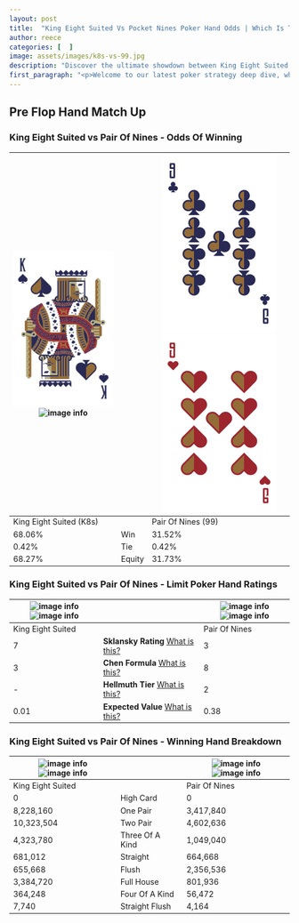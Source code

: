 ```yaml
---
layout: post
title:  "King Eight Suited Vs Pocket Nines Poker Hand Odds | Which Is The Better Hand In Poker? A Complete Guide"
author: reece
categories: [  ]
image: assets/images/k8s-vs-99.jpg
description: "Discover the ultimate showdown between King Eight Suited and Pair Of Nines in poker! Uncover the odds, strategies, and scenarios where one hand triumphs over the other. Get ready to up your poker game with this thrilling analysis."
first_paragraph: "<p>Welcome to our latest poker strategy deep dive, where we're pitting two distinct hands against each other in a high-stakes showdown: King Eight Suited vs Pair Of Nines.</p><p>In the dynamic world of poker, every decision counts, and knowing which hand holds the upper hand is key to your success at the table.</p><p>In this article, we'll dissect these two hands, explore the scenarios where one dominates the other, and equip you with the knowledge to make strategic choices that can tip the odds in your favor.</p><p>Get ready to unravel the intriguing dynamics of these poker hands and elevate your game to new heights.</p>"
---
```




[comment]: # (sp0)

## Pre Flop Hand Match Up

<div class="table hand-ratings" markdown="1"> 



### King Eight Suited vs Pair Of Nines - Odds Of Winning


    
| ![image info](assets/images/hand1/k.png) ![image info](assets/images/hand1/8s.png) |  | ![image info](assets/images/hand2/9.png) ![image info](assets/images/hand2/9o.png) |
| -------- | -------- | -------- |
| King Eight Suited (K8s) |  | Pair Of Nines (99) |
| 68.06% | Win | 31.52% |
| 0.42% | Tie | 0.42% |
| 68.27% | Equity | 31.73% |




[comment]: # (sp1)



### King Eight Suited vs Pair Of Nines - Limit Poker Hand Ratings


    
| ![image info](https://www.riverpairs.com/assets/images/hand1/k.png) ![image info](https://www.riverpairs.com/assets/images/hand1/8s.png) |  | ![image info](https://www.riverpairs.com/assets/images/hand2/9.png) ![image info](https://www.riverpairs.com/assets/images/hand2/9o.png) |
| -------- | -------- | -------- |
| King Eight Suited |  | Pair Of Nines |
| 7 | **Sklansky Rating** [What is this?](/sklansky-rating-explained) | 3 |
| 3 | **Chen Formula** [What is this?](/chen-formula-explained) | 8 |
| - | **Hellmuth Tier** [What is this?](/Hellmuth-tier-explained) | 2 |
| 0.01 | **Expected Value** [What is this?](/expected-value-explained) | 0.38 |




[comment]: # (sp2)



### King Eight Suited vs Pair Of Nines - Winning Hand Breakdown


    
| ![image info](https://www.riverpairs.com/assets/images/hand1/k.png) ![image info](https://www.riverpairs.com/assets/images/hand1/8s.png) |  | ![image info](https://www.riverpairs.com/assets/images/hand2/9.png) ![image info](https://www.riverpairs.com/assets/images/hand2/9o.png) |
| -------- | -------- | -------- |
| King Eight Suited |  | Pair Of Nines |
| 0 | High Card | 0 |
| 8,228,160 | One Pair | 3,417,840 |
| 10,323,504 | Two Pair | 4,602,636 |
| 4,323,780 | Three Of A Kind | 1,049,040 |
| 681,012 | Straight | 664,668 |
| 655,668 | Flush | 2,356,536 |
| 3,384,720 | Full House | 801,936 |
| 364,248 | Four Of A Kind | 56,472 |
| 7,740 | Straight Flush | 4,164 |




[comment]: # (sp3)



</div>

[comment]: # (sp4)



[comment]: # (sp5)

